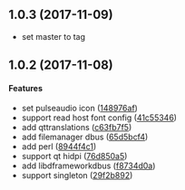 <a name="1.0.2"></a>
## 1.0.3 (2017-11-09)
*  set master to tag


## 1.0.2 (2017-11-08)


#### Features

*   set pulseaudio icon ([148976af](148976af))
*   support read host font config ([41c55346](41c55346))
*   add qttranslations ([c63fb7f5](c63fb7f5))
*   add filemanager dbus ([65d5bcf4](65d5bcf4))
*   add perl ([8944f4c1](8944f4c1))
*   support qt hidpi ([76d850a5](76d850a5))
*   add libdframeworkdbus ([f8734d0a](f8734d0a))
*   support singleton ([29f2b892](29f2b892))
